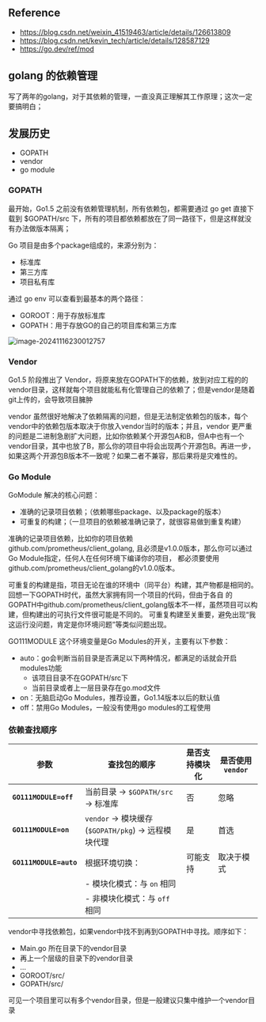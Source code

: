 ## Reference

- https://blog.csdn.net/weixin_41519463/article/details/126613809
- https://blog.csdn.net/kevin_tech/article/details/128587129
- https://go.dev/ref/mod

## golang 的依赖管理

写了两年的golang，对于其依赖的管理，一直没真正理解其工作原理；这次一定要搞明白；

## 发展历史

- GOPATH
- vendor
- go module

### GOPATH

最开始，Go1.5 之前没有依赖管理机制，所有依赖包，都需要通过 go get 直接下载到 $GOPATH/src 下，所有的项目都依赖都放在了同一路径下，但是这样就没有办法做版本隔离；

Go 项目是由多个package组成的，来源分别为：

- 标准库
- 第三方库
- 项目私有库

通过 go env 可以查看到最基本的两个路径：

- GOROOT：用于存放标准库
- GOPATH：用于存放GO的自己的项目库和第三方库

![image-20241116230012757](https://happychan.oss-cn-shenzhen.aliyuncs.com/picgo/image-20241116230012757.png)

### Vendor

Go1.5 阶段推出了 Vendor，将原来放在GOPATH下的依赖，放到对应工程的的vendor目录，这样就每个项目就能私有化管理自己的依赖了；但是vendor是随着git上传的，会导致项目臃肿

vendor 虽然很好地解决了依赖隔离的问题，但是无法制定依赖包的版本，每个vendor中的依赖包版本取决于你放入vendor当时的版本；并且，vendor 更严重的问题是二进制急剧扩大问题，比如你依赖某个开源包A和B，但A中也有一个vendor目录，其中也放了B，那么你的项目中将会出现两个开源包B。再进一步，如果这两个开源包B版本不一致呢？如果二者不兼容，那后果将是灾难性的。

### Go Module

GoModule 解决的核心问题：

- 准确的记录项目依赖；（依赖哪些package、以及package的版本）
- 可重复的构建；（一旦项目的依赖被准确记录了，就很容易做到重复构建）

准确的记录项目依赖，比如你的项目依赖github.com/prometheus/client_golang, 且必须是v1.0.0版本，那么你可以通过Go Module指定，任何人在任何环境下编译你的项目， 都必须要使用github.com/prometheus/client_golang的v1.0.0版本。

可重复的构建是指，项目无论在谁的环境中（同平台）构建，其产物都是相同的。回想一下GOPATH时代，虽然大家拥有同一个项目的代码，但由于各自 的GOPATH中github.com/prometheus/client_golang版本不一样，虽然项目可以构建，但构建出的可执行文件很可能是不同的。 可重复构建至关重要，避免出现“我这运行没问题，肯定是你环境问题”等类似问题出现。

GO111MODULE 这个环境变量是Go Modules的开关，主要有以下参数：

- auto：go会判断当前目录是否满足以下两种情况，都满足的话就会开启modules功能
  - 该项目目录不在GOPATH/src下
  - 当前目录或者上一层目录存在go.mod文件
- on：无脑启动Go Modules，推荐设置，Go1.14版本以后的默认值
- off：禁用Go Modules，一般没有使用go modules的工程使用

### 依赖查找顺序

| 参数                     | 查找包的顺序                                  | 是否支持模块化 | 是否使用 `vendor` |
| ---------------------- | --------------------------------------- | ------- | ------------- |
| **`GO111MODULE=off`**  | 当前目录 → `$GOPATH/src` → 标准库              | 否       | 忽略            |
| **`GO111MODULE=on`**   | `vendor` → 模块缓存(`$GOPATH/pkg`) → 远程模块代理 | 是       | 首选            |
| **`GO111MODULE=auto`** | 根据环境切换：                                 | 可能支持    | 取决于模式         |
|                        | - 模块化模式：与 `on` 相同                       |         |               |
|                        | - 非模块化模式：与 `off` 相同                     |         |               |


vendor中寻找依赖包，如果vendor中找不到再到GOPATH中寻找。顺序如下：

- Main.go 所在目录下的vendor目录
- 再上一个层级的目录下的vendor目录
- …
- GOROOT/src/
- GOPATH/src/

可见一个项目里可以有多个vendor目录，但是一般建议只集中维护一个vendor目录

